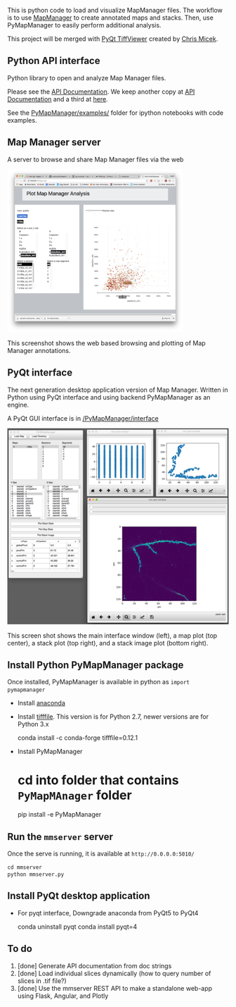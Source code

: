 
This is python code to load and visualize MapManager files. The workflow is to use <A HREF="http://blog.cudmore.io/mapmanager/">MapManager</A> to create annotated maps and stacks. Then, use PyMapManager to easily perform additional analysis.

This project will be merged with <A HREF="https://github.com/cmicek1/TiffViewer">PyQt TiffViewer</A> created by <A HREF="https://github.com/cmicek1">Chris Micek</A>.

## Python API interface

Python library to open and analyze Map Manager files.

Please see the <A HREF="http://blog.cudmore.io/PyMapManager">API Documentation</A>. We keep another copy at <A HREF="http://pymapmanager.readthedocs.io/en/latest/">API Documentation</A> and a third at <A HREF="http://robertcudmore.org/mapmanager/PyMapManager/docs/">here</A>.

See the <A HREF="https://github.com/cudmore/PyMapManager/tree/master/PyMapManager/examples">PyMapManager/examples/</A> folder for ipython notebooks with code examples.

## Map Manager server

A server to browse and share Map Manager files via the web

<IMG SRC="images/mmserver_purejs.png" width=400>

This screenshot shows the web based browsing and plotting of Map Manager annotations.

## PyQt interface

The next generation desktop application version of Map Manager. Written in Python using PyQt interface and using backend PyMapManager as an engine.

A PyQt GUI interface is in <A HREF="https://github.com/cudmore/PyMapManager/tree/master/PyMapManager/interface">/PyMapManager/interface</A>

<IMG SRC="images/pyMapManager_v2.png">

This screen shot shows the main interface window (left), a map plot (top center), a stack plot (top right), and a stack image plot (bottom right).


## Install Python PyMapManager package

Once installed, PyMapManager is available in python as `import pymapmanager`

 - Install [anaconda][1]
 - Install [tifffile][2]. This version is for Python 2.7, newer versions are for Python 3.x
 
    conda install -c conda-forge tifffile=0.12.1

 - Install PyMapManager
  
 	# cd into folder that contains `PyMapMAnager` folder
 	pip install -e PyMapManager


## Run the `mmserver` server

Once the serve is running, it is available at `http://0.0.0.0:5010/`

	cd mmserver
	python mmserver.py
	
   
## Install PyQt desktop application

 - For pyqt interface, Downgrade anaconda from PyQt5 to PyQt4
 
    conda uninstall pyqt
    conda install pyqt=4	
	  
## To do

 1. [done] Generate API documentation from doc strings
 2. [done] Load individual slices dynamically (how to query number of slices in .tif file?)
 2. [done] Use the mmserver REST API to make a standalone web-app using Flask, Angular, and Plotly

[1]: https://www.continuum.io/downloads
[2]: http://www.lfd.uci.edu/~gohlke/
